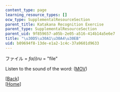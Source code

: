 ```yaml
---
content_type: page
learning_resource_types: []
ocw_type: SupplementalResourceSection
parent_title: Katakana Recognition Exercise
parent_type: SupplementalResourceSection
parent_uid: 9f859657-a05b-2e05-a516-414b14a5e6e7
title: "\u30D5\u30A1\u30A4\u30EB"
uid: b09694f8-13de-e1a2-1c4c-37a9601d9633
---
```


ファイル = _fa(i)ru_ = "file"

Listen to the sound of the word: ([MOV](http://www.archive.org/download/MITRES21F.01S10_KATAKANA_EXERCISES/word6.mov))

  
\[[Back](/resources/res-21g-01-kana-spring-2010/katakana/katakana-recognition-exercise)\]  
\[[Home](/resources/res-21g-01-kana-spring-2010/katakana)\]